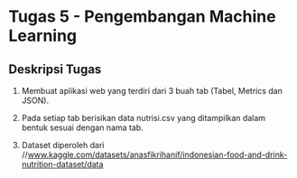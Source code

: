 # Tugas 5 - Pengembangan Machine Learning

## Deskripsi Tugas

1. Membuat aplikasi web yang terdiri dari 3 buah tab (Tabel, Metrics dan JSON). 

2. Pada setiap tab berisikan data nutrisi.csv yang ditampilkan dalam bentuk sesuai dengan nama tab. 

3. Dataset diperoleh dari //www.kaggle.com/datasets/anasfikrihanif/indonesian-food-and-drink-nutrition-dataset/data
